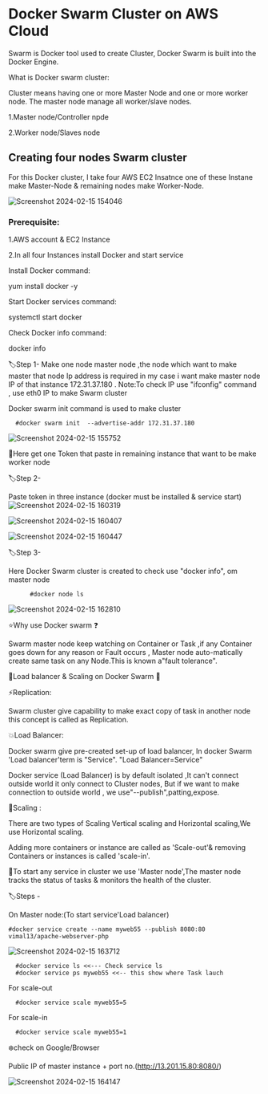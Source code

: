 # Docker Swarm Cluster on AWS Cloud

Swarm is Docker tool used to create Cluster, Docker Swarm is built into the Docker Engine.           

What is Docker swarm cluster:

Cluster means having one or more Master Node and one or more worker node. The master node manage all worker/slave nodes.
 
 1.Master node/Controller npde

 2.Worker node/Slaves node 

## Creating four nodes Swarm cluster
 
For this Docker cluster, I take four AWS EC2 Insatnce one of these Instane make Master-Node & remaining nodes make Worker-Node.

![Screenshot 2024-02-15 154046](https://github.com/Pratikshinde55/DockerSwarm/assets/145910708/454417b7-ce3e-4def-b8c0-d9aaede85827)


### Prerequisite:
 
 1.AWS account & EC2 Instance 

 2.In all four Instances install Docker and start service

Install Docker command:

   yum install docker -y

Start Docker services command:

   systemctl start docker

Check Docker info command:

   docker info 

🏷️Step 1-
  Make one node master node ,the node which want to make master that node Ip address is required
  in my case i want make master node IP of that instance 172.31.37.180 .
  Note:To check IP use "ifconfig" command , use eth0 IP to make Swarm cluster 
   
  Docker swarm init command is used to make cluster


      #docker swarm init  --advertise-addr 172.31.37.180

 ![Screenshot 2024-02-15 155752](https://github.com/Pratikshinde55/DockerSwarm/assets/145910708/fa8dafd9-f4f1-4983-85ec-88d8fca9f3c2)


🔔Here get one Token that paste in remaining instance that want to be make worker node

🏷️Step 2-
   
   
   Paste token in three instance (docker must be installed & service start)
 ![Screenshot 2024-02-15 160319](https://github.com/Pratikshinde55/DockerSwarm/assets/145910708/733053a9-dff7-47a9-9020-f72d064f9b5b)
         
![Screenshot 2024-02-15 160407](https://github.com/Pratikshinde55/DockerSwarm/assets/145910708/a2b2fa49-d1e1-4452-97b0-203eb22c682a)

![Screenshot 2024-02-15 160447](https://github.com/Pratikshinde55/DockerSwarm/assets/145910708/b1b40f3c-5b3b-4753-b732-5035d252066f)


🏷️Step 3-
 
 
 Here Docker Swarm cluster is created to check use "docker info", om master node 

          #docker node ls
          
![Screenshot 2024-02-15 162810](https://github.com/Pratikshinde55/DockerSwarm/assets/145910708/36a28ee3-7c56-4bac-bc12-55e1abd726f8)


⭐Why use Docker swarm ❓


Swarm master node keep watching on Container or Task ,if any Container goes down for any reason or Fault occurs , Master node auto-matically create same task on any Node.This is known a"fault tolerance".
   
   
 💫Load balancer & Scaling on Docker Swarm 💫

⚡Replication:


 Swarm cluster give capability to make exact copy of task in another node this concept is called as Replication.

💥Load Balancer:


Docker swarm give pre-created set-up of load balancer, In docker Swarm 'Load balancer'term is "Service".
"Load Balancer=Service"
        

Docker service (Load Balancer) is by default isolated ,It can't connect outside world it only connect to Cluster nodes, But if we want to make connection to outside world , we use"--publish",patting,expose.

🌟Scaling :


There are two types of Scaling Vertical scaling and Horizontal scaling,We use Horizontal scaling.


Adding more containers or instance are called as 'Scale-out'& removing Containers or instances is called 'scale-in'.


🔔To start any service in cluster we use 'Master node',The master node tracks the status of tasks & monitors the health of the cluster.

🏷️Steps -
 
 
 On Master node:(To start service'Load balancer)

    #docker service create --name myweb55 --publish 8080:80 vimal13/apache-webserver-php
    
![Screenshot 2024-02-15 163712](https://github.com/Pratikshinde55/DockerSwarm/assets/145910708/2ee50920-f644-46b8-b699-6d8282e656ed)

      #docker service ls <<--- Check service ls
      #docker service ps myweb55 <<-- this show where Task lauch

For scale-out

      #docker service scale myweb55=5

For scale-in

      #docker service scale myweb55=1

❄️check on Google/Browser


Public IP of master instance + port no.(http://13.201.15.80:8080/)

![Screenshot 2024-02-15 164147](https://github.com/Pratikshinde55/DockerSwarm/assets/145910708/972d9b4b-9646-42cd-9aad-8c7945f29344)

    
    
